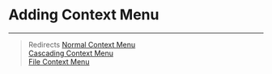 # Adding Context Menu
_____________________________________
> Redirects
> [Normal Context Menu](#normal-context-menu)  
> [Cascading Context Menu](#cascading-context-menu)  
> [File Context Menu](#file-context-menu)  